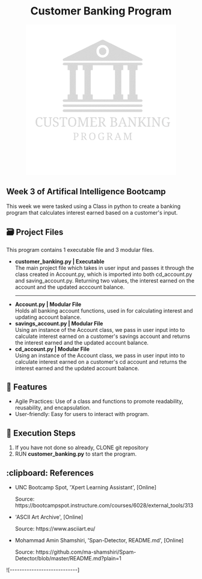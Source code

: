 <h1 align="center"> Customer Banking Program</h1>
<p align="center">
<img src="bankingLogo.gif" width="400" height="400">
</p>
<h2 > <b>Week 3 of Artifical Intelligence Bootcamp</b></h2>
<p>This week we were tasked using a Class in python to create a banking program that calculates interest earned based on a customer's input.</p>
<h2> 🗃️ Project Files </h2>

<p> This program contains 1 executable file and 3 modular files. </p>

<ul>
    <li><b>customer_banking.py | Executable </b></li>   
    The main project file which takes in user input and passes it through the class created in Account.py, which is imported into both cd_account.py and saving_account.py. Returning two values, the interest earned on the account and the updated acccount balance.
    <hr>
    <li><b>Account.py | Modular File</b></li>    
    Holds all banking account functions, used in for calculating interest and updating account balance.
    <li><b>savings_account.py | Modular File</b></li> 
    Using an instance of the Account class, we pass in user input into to calculate interest earned on a customer's savings account and returns the interest earned and the updated account balance.
    <li><b>cd_account.py | Modular File</b></li> Using an instance of the Account class, we pass in user input into to calculate interest earned on a customer's cd account and returns the interest earned and the updated account balance.
</ul>
<h2> 🌟 Features </h2>
<ul>
    <li>Agile Practices: Use of a class and functions to promote readability, reusability, and encapsulation.</li>
    <li>User-friendly: Easy for users to interact with program.</li>
</ul>
<h2> 📝 Execution Steps </h2>
<ol>
    <li>If you have not done so already, CLONE git repository</li>
    <li>RUN <b>customer_banking.py</b> to start the program.</li>
</ol>
<h2> :clipboard: References</h2>
<ul>
    <li><p>UNC Bootcamp Spot, 'Xpert Learning Assistant', [Online]</p></li>
    <p>Source: https://bootcampspot.instructure.com/courses/6028/external_tools/313</p>
    <li><p> 'ASCII Art Archive',  [Online]</p></li>
    <p>Source: https://www.asciiart.eu/</p>
    <li><p>Mohammad Amin Shamshiri, 'Span-Detector, README.md', [Online]</p></li>
    <p>Source: https://github.com/ma-shamshiri/Spam-Detector/blob/master/README.md?plain=1</p>
</ul>
![----------------------------]